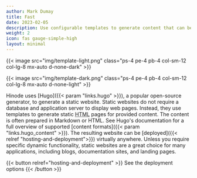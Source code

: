 ```yaml
---
author: Mark Dumay
title: Fast
date: 2023-02-05
description: Use configurable templates to generate content that can be deployed virtually everywhere.
weight: 2
icon: fas gauge-simple-high
layout: minimal
---
```


{{< image src="img/template-light.png" class="ps-4 pe-4 pb-4 col-sm-12 col-lg-8 mx-auto d-none-dark" >}}

{{< image src="img/template-dark.png" class="ps-4 pe-4 pb-4 col-sm-12 col-lg-8 mx-auto d-none-light" >}}

Hinode uses [Hugo]({{< param "links.hugo" >}}), a popular open-source generator, to generate a static website. Static websites do not require a database and application server to display web pages. Instead, they use templates to generate static <abbr title="HyperText Markup Language">HTML</abbr> pages for provided content. The content is often prepared in Markdown or HTML. See Hugo's documentation for a full overview of supported [content formats]({{< param "links.hugo_content" >}}). The resulting website can be [deployed]({{< relref "hosting-and-deployment">}}) virtually anywhere. Unless you require specific dynamic functionality, static websites are a great choice for many applications, including blogs, documentation sites, and landing pages.

{{< button relref="hosting-and-deployment" >}}
    See the deployment options
{{< /button >}}
